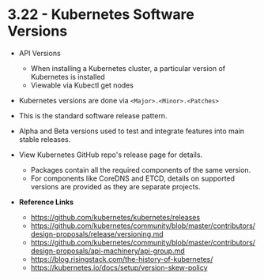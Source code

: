 # 3.22 - Kubernetes Software Versions

- API Versions
  - When installing a Kubernetes cluster, a particular version of Kubernetes is
installed
  - Viewable via Kubectl get nodes
- Kubernetes versions are done via `<Major>.<Minor>.<Patches>`
- This is the standard software release pattern.
- Alpha and Beta versions used to test and integrate features into main stable
releases.
- View Kubernetes GitHub repo's release page for details.
  - Packages contain all the required components of the same version.
  - For components like CoreDNS and ETCD, details on supported versions are
provided as they are separate projects.

- **Reference Links**
  - https://github.com/kubernetes/kubernetes/releases
  - https://github.com/kubernetes/community/blob/master/contributors/design-proposals/release/versioning.md
  - https://github.com/kubernetes/community/blob/master/contributors/design-proposals/api-machinery/api-group.md
  - https://blog.risingstack.com/the-history-of-kubernetes/
  - https://kubernetes.io/docs/setup/version-skew-policy